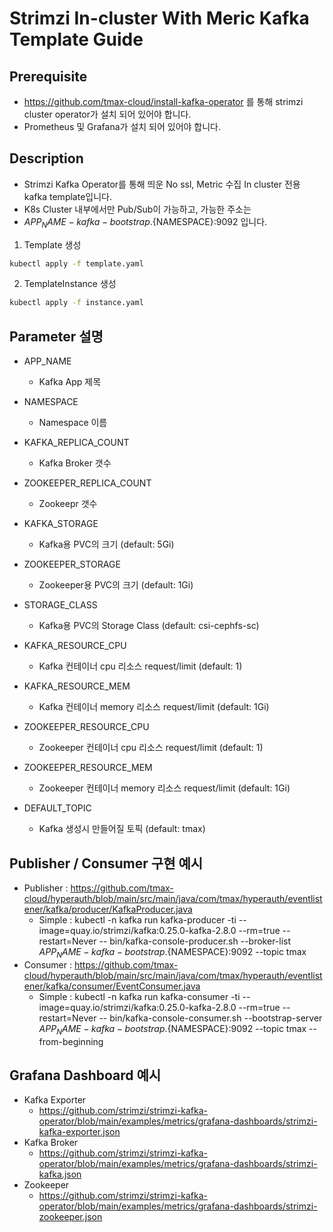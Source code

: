 # Strimzi In-cluster With Meric Kafka Template Guide

## Prerequisite
- https://github.com/tmax-cloud/install-kafka-operator 를 통해 strimzi cluster operator가 설치 되어 있어야 합니다.
- Prometheus 및 Grafana가 설치 되어 있어야 합니다.

## Description
- Strimzi Kafka Operator를 통해 띄운 No ssl, Metric 수집 In cluster 전용 kafka template입니다.
- K8s Cluster 내부에서만 Pub/Sub이 가능하고, 가능한 주소는 
- ${APP_NAME}-kafka-bootstrap.${NAMESPACE}:9092  입니다.


1. Template 생성
```bash
kubectl apply -f template.yaml
```

2. TemplateInstance 생성
```bash
kubectl apply -f instance.yaml
```

## Parameter 설명
- APP_NAME  
  - Kafka App 제목
  
- NAMESPACE
  - Namespace 이름
 
- KAFKA_REPLICA_COUNT  
  - Kafka Broker 갯수

- ZOOKEEPER_REPLICA_COUNT  
  - Zookeepr 갯수

- KAFKA_STORAGE
  - Kafka용 PVC의 크기 (default: 5Gi)

- ZOOKEEPER_STORAGE
  - Zookeeper용 PVC의 크기 (default: 1Gi)

- STORAGE_CLASS  
  - Kafka용 PVC의 Storage Class (default: csi-cephfs-sc)

- KAFKA_RESOURCE_CPU  
  - Kafka 컨테이너 cpu 리소스 request/limit (default: 1)

- KAFKA_RESOURCE_MEM  
  - Kafka 컨테이너 memory 리소스 request/limit (default: 1Gi)

- ZOOKEEPER_RESOURCE_CPU  
  - Zookeeper 컨테이너 cpu 리소스 request/limit (default: 1)

- ZOOKEEPER_RESOURCE_MEM  
  - Zookeeper 컨테이너 memory 리소스 request/limit (default: 1Gi)

- DEFAULT_TOPIC
  - Kafka 생성시 만들어질 토픽 (default: tmax)

## Publisher / Consumer 구현 예시

- Publisher : https://github.com/tmax-cloud/hyperauth/blob/main/src/main/java/com/tmax/hyperauth/eventlistener/kafka/producer/KafkaProducer.java
  - Simple : kubectl -n kafka run kafka-producer -ti --image=quay.io/strimzi/kafka:0.25.0-kafka-2.8.0 --rm=true --restart=Never -- bin/kafka-console-producer.sh --broker-list ${APP_NAME}-kafka-bootstrap.${NAMESPACE}:9092 --topic tmax
- Consumer : https://github.com/tmax-cloud/hyperauth/blob/main/src/main/java/com/tmax/hyperauth/eventlistener/kafka/consumer/EventConsumer.java
  - Simple : kubectl -n kafka run kafka-consumer -ti --image=quay.io/strimzi/kafka:0.25.0-kafka-2.8.0 --rm=true --restart=Never -- bin/kafka-console-consumer.sh --bootstrap-server ${APP_NAME}-kafka-bootstrap.${NAMESPACE}:9092 --topic tmax --from-beginning

## Grafana Dashboard 예시
- Kafka Exporter
  - https://github.com/strimzi/strimzi-kafka-operator/blob/main/examples/metrics/grafana-dashboards/strimzi-kafka-exporter.json
- Kafka Broker
  - https://github.com/strimzi/strimzi-kafka-operator/blob/main/examples/metrics/grafana-dashboards/strimzi-kafka.json
- Zookeeper
  - https://github.com/strimzi/strimzi-kafka-operator/blob/main/examples/metrics/grafana-dashboards/strimzi-zookeeper.json 

